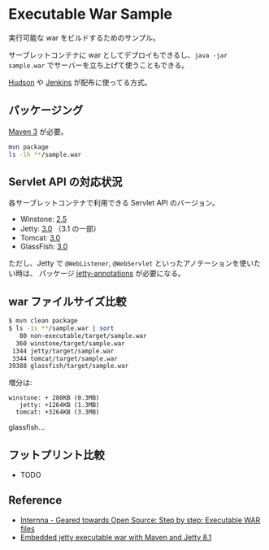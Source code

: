 Executable War Sample
=====================

実行可能な war をビルドするためのサンプル。

サーブレットコンテナに war としてデプロイもできるし、`java -jar sample.war` でサーバーを立ち上げて使うこともできる。

[Hudson][] や [Jenkins][] が配布に使ってる方式。

[Hudson]: http://hudson-ci.org/
[Jenkins]: http://jenkins-ci.org/


パッケージング
-------------

[Maven 3][] が必要。

```sh
mvn package
ls -lh **/sample.war
```

[Maven 3]: http://maven.apache.org/


Servlet API の対応状況
----------------------

各サーブレットコンテナで利用できる Servlet API のバージョン。

* Winstone: [2.5](https://code.google.com/p/winstone/wiki/ChangeLog)
* Jetty: [3.0](http://www.eclipse.org/jetty/about.php) （3.1 の一部）
* Tomcat: [3.0](http://tomcat.apache.org/tomcat-7.0-doc/index.html)
* GlassFish: [3.0](https://glassfish.java.net/downloads/3.0.1-final.html)

ただし、Jetty で `@WebListener`, `@WebServlet` といったアノテーションを使いたい時は、
パッケージ [jetty-annotations][] が必要になる。

[jetty-annotations]: http://search.maven.org/#search%7Cgav%7C1%7Cg%3A%22org.eclipse.jetty%22%20AND%20a%3A%22jetty-annotations%22


war ファイルサイズ比較
------------------------

```sh
$ mvn clean package
$ ls -1s **/sample.war | sort
   80 non-executable/target/sample.war
  360 winstone/target/sample.war
 1344 jetty/target/sample.war
 3344 tomcat/target/sample.war
39388 glassfish/target/sample.war
```

増分は:

	winstone: + 280KB (0.3MB)
	   jetty: +1264KB (1.3MB)
	  tomcat: +3264KB (3.3MB)

glassfish...


フットプリント比較
---------------------

* TODO


Reference
----------------

* [Internna - Geared towards Open Source: Step by step: Executable WAR files](http://internna.blogspot.jp/2011/08/step-by-step-executable-war-files.html)
* [Embedded jetty executable war with Maven and Jetty 8.1](http://uguptablog.blogspot.jp/2012/09/embedded-jetty-executable-war-with.html)
